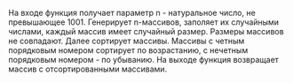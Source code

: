 На входе функция получает параметр n - натуральное число, не превышающее 1001. Генерирует n-массивов, заполяет их случайными числами, каждый массив имеет случайный размер. Размеры массивов не совпадают. Далее сортирует массивы. Массивы с четным порядковым номером сортирует по возрастанию, с нечетным порядковым номером - по убыванию. На выходе функция возвращает массив с отсортированными массивами.
